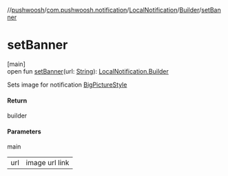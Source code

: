 //[pushwoosh](../../../../index.md)/[com.pushwoosh.notification](../../index.md)/[LocalNotification](../index.md)/[Builder](index.md)/[setBanner](set-banner.md)

# setBanner

[main]\
open fun [setBanner](set-banner.md)(url: [String](https://developer.android.com/reference/kotlin/java/lang/String.html)): [LocalNotification.Builder](index.md)

Sets image for notification [BigPictureStyle](https://developer.android.com/reference/android/app/Notification.BigPictureStyle.html)

#### Return

builder

#### Parameters

main

| | |
|---|---|
| url | image url link |
